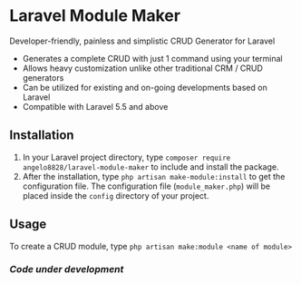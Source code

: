# Laravel Module Maker
Developer-friendly, painless and simplistic CRUD Generator for Laravel

- Generates a complete CRUD with just 1 command using your terminal
- Allows heavy customization unlike other traditional CRM / CRUD generators
- Can be utilized for existing and on-going developments based on Laravel
- Compatible with Laravel 5.5 and above

## Installation

1. In your Laravel project directory, type `composer require angelo8828/laravel-module-maker` to include and install the package.
2. After the installation, type `php artisan make-module:install` to get the configuration file. The configuration file (`module_maker.php`) will be placed inside the `config` directory of your project.

## Usage
To create a CRUD module, type `php artisan make:module <name of module>`

### *Code under development*

